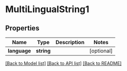 # MultiLingualString1

## Properties
Name | Type | Description | Notes
------------ | ------------- | ------------- | -------------
**language** | **string** |  | [optional] 

[[Back to Model list]](../README.md#documentation-for-models) [[Back to API list]](../README.md#documentation-for-api-endpoints) [[Back to README]](../README.md)


